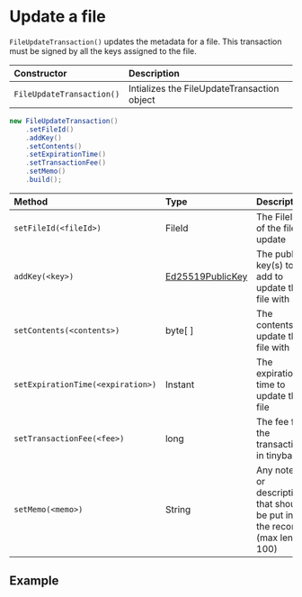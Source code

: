 # Update a file

`FileUpdateTransaction()` updates the metadata for a file. This transaction must be signed by all the keys assigned to the file.

| Constructor | Description |
| :--- | :--- |
| `FileUpdateTransaction()` | Intializes the FileUpdateTransaction object |

```java
new FileUpdateTransaction()
    .setFileId()
    .addKey()
    .setContents()
    .setExpirationTime()
    .setTransactionFee()
    .setMemo()
    .build();
```

| Method | Type | Description |
| :--- | :--- | :--- |
| `setFileId(<fileId>)` | FileId | The FileID of the file to update |
| `addKey(<key>)` | [Ed25519PublicKey](https://github.com/hashgraph/hedera-sdk-java/blob/master/src/main/java/com/hedera/hashgraph/sdk/crypto/ed25519/Ed25519PublicKey.java) | The public key\(s\) to add to update the file with |
| `setContents(<contents>)` | byte\[ \] | The contents to update the file with |
| `setExpirationTime(<expiration>)` | Instant | The expiration time to update the file |
| `setTransactionFee(<fee>)` | long | The fee for the transaction in tinybars |
| `setMemo(<memo>)` | String | Any notes or descriptions that should be put into the record \(max length 100\) |

## Example

```java

```

